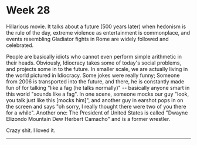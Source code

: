 # Week 28

Hillarious movie. It talks about a future (500 years later) when
hedonism is the rule of the day, extreme violence as entertainment is
commonplace, and events resembling Gladiator fights in Rome are widely
followed and celebrated.

People are basically idiots who cannot even perform simple arithmetic
in their heads. Obviously, Idiocracy takes some of today's social
problems, and projects some in to the future. In smaller scale, we are
actually living in the world pictured in Idiocracy. Some jokes were
really funny; Someone from 2006 is transported into the future, and
there, he is constantly made fun of for talking "like a fag (he talks
normally)" -- basically anyone smart in this world "sounds like a
fag". In one scene, someone mocks our guy "look, you talk just like
this [mocks him]", and another guy in earshot pops in on the screen
and says "oh sorry, I really thought there were two of you there for a
while". Another one: The President of United States is called "Dwayne
Elizondo Mountain Dew Herbert Camacho" and is a former wrestler.

Crazy shit. I loved it.

---

